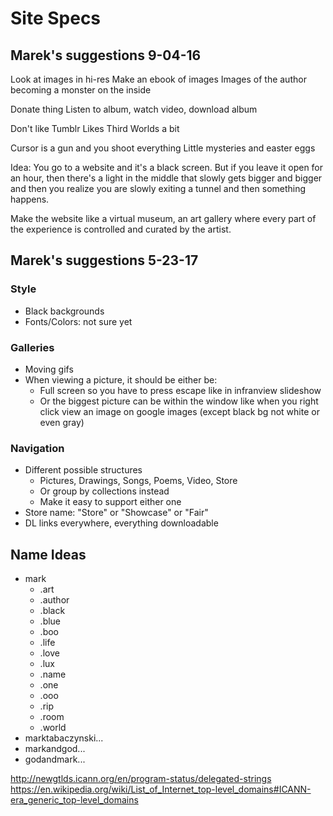 # Site Specs

## Marek's suggestions 9-04-16

Look at images in hi-res
Make an ebook of images
Images of the author becoming a monster on the inside

Donate thing
Listen to album, watch video, download album

Don't like Tumblr
Likes Third Worlds a bit

Cursor is a gun and you shoot everything
Little mysteries and easter eggs

Idea: You go to a website and it's a black screen. But if you leave it open for an hour, then there's a light in the middle that slowly gets bigger and bigger and then you realize you are slowly exiting a tunnel and then something happens. 

Make the website like a virtual museum, an art gallery where every part of the experience is controlled and curated by the artist. 

## Marek's suggestions 5-23-17

### Style

* Black backgrounds
* Fonts/Colors: not sure yet

### Galleries

* Moving gifs
* When viewing a picture, it should be either be:
  * Full screen so you have to press escape like in infranview slideshow
  * Or the biggest picture can be within the window like when you right 
  click view an image on google images (except black bg not white 
  or even gray)
 
### Navigation

* Different possible structures
  * Pictures, Drawings, Songs, Poems, Video, Store
  * Or group by collections instead
  * Make it easy to support either one
* Store name: "Store" or "Showcase" or "Fair"
* DL links everywhere, everything downloadable

## Name Ideas

* mark
  * .art
  * .author
  * .black
  * .blue
  * .boo
  * .life
  * .love
  * .lux
  * .name
  * .one
  * .ooo
  * .rip
  * .room
  * .world
* marktabaczynski...
* markandgod...
* godandmark...

http://newgtlds.icann.org/en/program-status/delegated-strings
https://en.wikipedia.org/wiki/List_of_Internet_top-level_domains#ICANN-era_generic_top-level_domains
